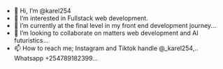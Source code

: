 - 👋 Hi, I’m @karel254
- 👀 I’m interested in Fullstack web development.
- 🌱 I’m currently at the final level in my front end development journey...
- 💞️ I’m looking to collaborate on matters web development and AI futuristics...
- 📫 How to reach me; Instagram and Tiktok handle @_karel254,.. Whatsapp +254789182399...

<!---
karel254/karel254 is a ✨ special ✨ repository because its `README.md` (this file) appears on your GitHub profile.
You can click the Preview link to take a look at your changes.
--->
